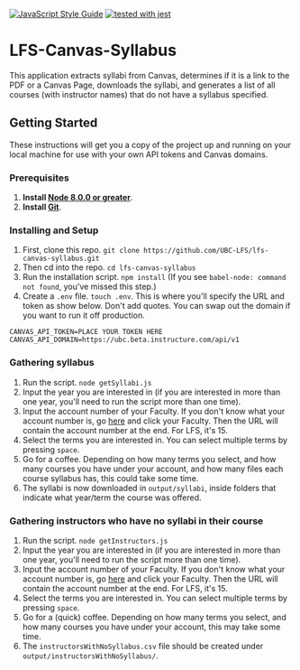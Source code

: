 [![JavaScript Style Guide](https://img.shields.io/badge/code_style-standard-brightgreen.svg)](https://standardjs.com)
[![tested with jest](https://img.shields.io/badge/tested_with-jest-99424f.svg)](https://github.com/facebook/jest)

# LFS-Canvas-Syllabus

This application extracts syllabi from Canvas, determines if it is a link to the PDF or a Canvas Page, downloads the syllabi, and generates a list of all courses (with instructor names) that do not have a syllabus specified.

## Getting Started

These instructions will get you a copy of the project up and running on your local machine for use with your own API tokens and Canvas domains. 

### Prerequisites

1. **Install [Node 8.0.0 or greater](https://nodejs.org)**.
1. **Install [Git](https://git-scm.com/downloads)**.

### Installing and Setup
1. First, clone this repo. `git clone https://github.com/UBC-LFS/lfs-canvas-syllabus.git`
1. Then cd into the repo. `cd lfs-canvas-syllabus`
1. Run the installation script. `npm install` (If you see `babel-node: command not found`, you've missed this step.)
1. Create a `.env` file. `touch .env`. This is where you'll specify the URL and token as show below. Don't add quotes. You can swap out the domain if you want to run it off production. 
```
CANVAS_API_TOKEN=PLACE YOUR TOKEN HERE
CANVAS_API_DOMAIN=https://ubc.beta.instructure.com/api/v1
```

### Gathering syllabus
1. Run the script. `node getSyllabi.js`
1. Input the year you are interested in (if you are interested in more than one year, you'll need to run the script more than one time).
1. Input the account number of your Faculty. If you don't know what your account number is, go [here](https://ubc.beta.instructure.com/accounts/) and click your Faculty. Then the URL will contain the account number at the end. For LFS, it's 15. 
1. Select the terms you are interested in. You can select multiple terms by pressing `space`. 
1. Go for a coffee. Depending on how many terms you select, and how many courses you have under your account, and how many files each course syllabus has, this could take some time. 
1. The syllabi is now downloaded in `output/syllabi`, inside folders that indicate what year/term the course was offered.

### Gathering instructors who have no syllabi in their course
1. Run the script. `node getInstructors.js`
1. Input the year you are interested in (if you are interested in more than one year, you'll need to run the script more than one time).
1. Input the account number of your Faculty. If you don't know what your account number is, go [here](https://ubc.beta.instructure.com/accounts/) and click your Faculty. Then the URL will contain the account number at the end. For LFS, it's 15. 
1. Select the terms you are interested in. You can select multiple terms by pressing `space`. 
1. Go for a (quick) coffee. Depending on how many terms you select, and how many courses you have under your account, this may take some time.
1. The `instructorsWithNoSyllabus.csv` file should be created under `output/instructorsWithNoSyllabus/`.

